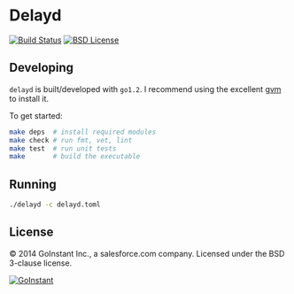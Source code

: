 # Delayd

[![Build Status](https://travis-ci.org/goinstant/delayd.svg?branch=master)](https://travis-ci.org/goinstant/delayd)
[![BSD License](http://img.shields.io/badge/license-BSD-blue.svg)](https://github.com/goinstant/delayd/blob/master/LICENSE)

## Developing

`delayd` is built/developed with `go1.2`. I recommend using the excellent
[gvm](https://github.com/moovweb/gvm) to install it.

To get started:
```bash
make deps  # install required modules
make check # run fmt, vet, lint
make test  # run unit tests
make       # build the executable
```

## Running

```bash
./delayd -c delayd.toml
```

## License
&copy; 2014 GoInstant Inc., a salesforce.com company. Licensed under the BSD
3-clause license.

[![GoInstant](http://goinstant.com/static/img/logo.png)](http://goinstant.com)
